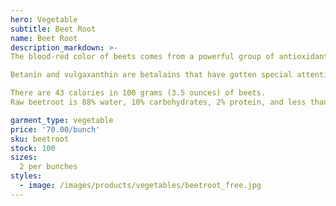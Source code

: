 ```yaml
---
hero: Vegetable
subtitle: Beet Root
name: Beet Root
description_markdown: >-
The blood-red color of beets comes from a powerful group of antioxidants called betalains. There are hundreds of studies on the positive health benefits of betalains.

Betanin and vulgaxanthin are betalains that have gotten special attention in beet research. Beets are also an excellent source of folate and a very good source of manganese, potassium and copper. They are also a good source of dietary fiber, magnesium, phosphorus, vitamin C, iron and vitamin B6.

There are 43 calories in 100 grams (3.5 ounces) of beets.
Raw beetroot is 88% water, 10% carbohydrates, 2% protein, and less than 1% fat.

garment_type: vegetable
price: '70.00/bunch'
sku: beetroot
stock: 100
sizes:
  2 per bunches
styles:
  - image: /images/products/vegetables/beetroot_free.jpg
---
```

